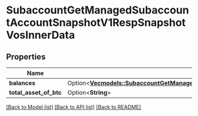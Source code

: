 # SubaccountGetManagedSubaccountAccountSnapshotV1RespSnapshotVosInnerData

## Properties

Name | Type | Description | Notes
------------ | ------------- | ------------- | -------------
**balances** | Option<[**Vec<models::SubaccountGetManagedSubaccountAccountSnapshotV1RespSnapshotVosInnerDataBalancesInner>**](SubaccountGetManagedSubaccountAccountSnapshotV1Resp_snapshotVos_inner_data_balances_inner.md)> |  | [optional]
**total_asset_of_btc** | Option<**String**> |  | [optional]

[[Back to Model list]](../README.md#documentation-for-models) [[Back to API list]](../README.md#documentation-for-api-endpoints) [[Back to README]](../README.md)


